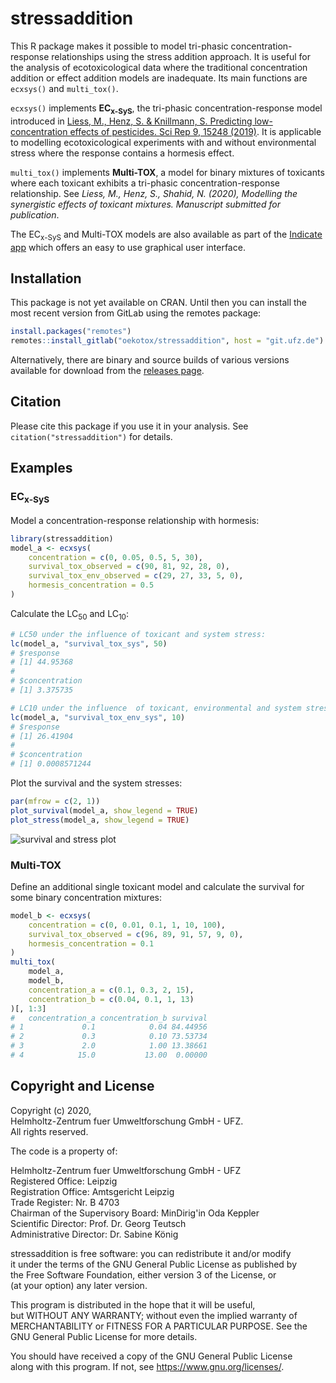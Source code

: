# stressaddition
This R package makes it possible to model tri-phasic concentration-response relationships using the stress addition approach. It is useful for the analysis of ecotoxicological data where the traditional concentration addition or effect addition models are inadequate. Its main functions are `ecxsys()` and `multi_tox()`.

`ecxsys()` implements **EC<sub>x-SyS</sub>**, the tri-phasic concentration-response model introduced in
[Liess, M., Henz, S. & Knillmann, S. Predicting low-concentration effects of pesticides. Sci Rep 9, 15248 (2019)](https://doi.org/10.1038/s41598-019-51645-4). It is applicable to modelling ecotoxicological experiments with and without environmental stress where the response contains a hormesis effect.

`multi_tox()` implements **Multi-TOX**, a model for binary mixtures of toxicants where each toxicant exhibits a tri-phasic concentration-response relationship. See *Liess, M., Henz, S., Shahid, N. (2020), Modelling the synergistic effects of toxicant mixtures. Manuscript submitted for publication*.

The EC<sub>x-SyS</sub> and Multi-TOX models are also available as part of the [Indicate app](http://www.systemecology.eu/indicate) which offers an easy to use graphical user interface.

## Installation
This package is not yet available on CRAN. Until then you can install the most recent version from GitLab using the remotes package:
``` r
install.packages("remotes")
remotes::install_gitlab("oekotox/stressaddition", host = "git.ufz.de")
```
Alternatively, there are binary and source builds of various versions available for download from the [releases page](https://git.ufz.de/oekotox/stressaddition/-/releases).

## Citation
Please cite this package if you use it in your analysis. See `citation("stressaddition")` for details.

## Examples

### EC<sub>x-SyS</sub>
Model a concentration-response relationship with hormesis:
```R
library(stressaddition)
model_a <- ecxsys(
    concentration = c(0, 0.05, 0.5, 5, 30),
    survival_tox_observed = c(90, 81, 92, 28, 0),
    survival_tox_env_observed = c(29, 27, 33, 5, 0),
    hormesis_concentration = 0.5
)
```

Calculate the LC<sub>50</sub> and LC<sub>10</sub>:
```R
# LC50 under the influence of toxicant and system stress:
lc(model_a, "survival_tox_sys", 50)
# $response
# [1] 44.95368
# 
# $concentration
# [1] 3.375735

# LC10 under the influence  of toxicant, environmental and system stress:
lc(model_a, "survival_tox_env_sys", 10)
# $response
# [1] 26.41904
# 
# $concentration
# [1] 0.0008571244
```

Plot the survival and the system stresses:
```R
par(mfrow = c(2, 1))
plot_survival(model_a, show_legend = TRUE)
plot_stress(model_a, show_legend = TRUE)
```
![survival and stress plot](images/example.png)

### Multi-TOX
Define an additional single toxicant model and calculate the survival for some binary concentration mixtures:
```R
model_b <- ecxsys(
    concentration = c(0, 0.01, 0.1, 1, 10, 100),
    survival_tox_observed = c(96, 89, 91, 57, 9, 0),
    hormesis_concentration = 0.1
)
multi_tox(
    model_a,
    model_b,
    concentration_a = c(0.1, 0.3, 2, 15),
    concentration_b = c(0.04, 0.1, 1, 13)
)[, 1:3]
#   concentration_a concentration_b survival
# 1             0.1            0.04 84.44956
# 2             0.3            0.10 73.53734
# 3             2.0            1.00 13.38661
# 4            15.0           13.00  0.00000
```

## Copyright and License
Copyright (c) 2020,  
Helmholtz-Zentrum fuer Umweltforschung GmbH - UFZ.  
All rights reserved.

The code is a property of:

Helmholtz-Zentrum fuer Umweltforschung GmbH - UFZ  
Registered Office: Leipzig  
Registration Office: Amtsgericht Leipzig  
Trade Register: Nr. B 4703  
Chairman of the Supervisory Board: MinDirig'in Oda Keppler  
Scientific Director: Prof. Dr. Georg Teutsch  
Administrative Director: Dr. Sabine König  


stressaddition is free software: you can redistribute it and/or modify  
it under the terms of the GNU General Public License as published by  
the Free Software Foundation, either version 3 of the License, or  
(at your option) any later version.

This program is distributed in the hope that it will be useful,  
but WITHOUT ANY WARRANTY; without even the implied warranty of  
MERCHANTABILITY or FITNESS FOR A PARTICULAR PURPOSE.  See the  
GNU General Public License for more details.

You should have received a copy of the GNU General Public License  
along with this program.  If not, see <https://www.gnu.org/licenses/>.
